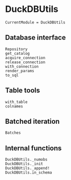 # DuckDBUtils

```@meta
CurrentModule = DuckDBUtils
```

## Database interface

```@docs
Repository
get_catalog
acquire_connection
release_connection
with_connection
render_params
to_sql
```

## Table tools

```@docs
with_table
colnames
```

## Batched iteration

```@docs
Batches
```

## Internal functions

```@docs
DuckDBUtils._numobs
DuckDBUtils._init
DuckDBUtils._append!
DuckDBUtils.in_schema
```